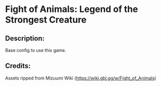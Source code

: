 # Fight of Animals: Legend of the Strongest Creature

## Description: 

Base config to use this game.

## Credits: 

Assets ripped from Mizuumi Wiki (https://wiki.gbl.gg/w/Fight_of_Animals)

